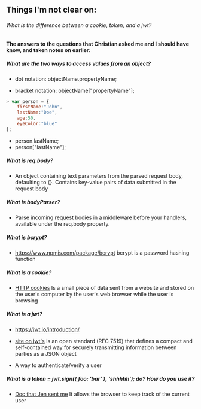 Things I'm not clear on:
---
######  What is the difference between a *cookie*, *token*, and a *jwt*?


#### The answers to the questions that Christian asked me and I should have know, and taken notes on earlier:

##### What are the two ways to access values from an object?
* dot notation:
objectName.propertyName;

* bracket notation:
objectName["propertyName"];

```JavaScript
> var person = {
    firstName:"John",
    lastName:"Doe",
    age:50,
    eyeColor:"blue"
};
```

* person.lastName;
* person["lastName"];

##### What is req.body?
* An object containing text parameters from the parsed request body, defaulting to {}.
Contains key-value pairs of data submitted in the request body

##### What is bodyParser?
* Parse incoming request bodies in a middleware before your handlers, available under the req.body property.

##### What is bcrypt?
* https://www.npmjs.com/package/bcrypt
 bcrypt is a password hashing function

##### What is a cookie?
* [HTTP cookies](https://developer.mozilla.org/en-US/docs/Web/HTTP/Cookies)
Is a small piece of data sent from a website and stored on the user's computer by the user's web browser while the user is browsing

##### What is a jwt?
* https://jwt.io/introduction/
* [site on jwt's](https://stormpath.com/blog/nodejs-jwt-create-verify)
Is an open standard (RFC 7519) that defines a compact and self-contained way for securely transmitting information between parties as a JSON object

* A way to authenticate/verify a user

##### What is a token = jwt.sign({ foo: 'bar' }, 'shhhhh'); do? How do you use it?
* [Doc that Jen sent me](https://docs.google.com/document/d/1E2fY7wRG35MmI-vcdZUhiXpH-x51UcfY8acxFQNynYw/edit)
It allows the browser to keep track of the current user
